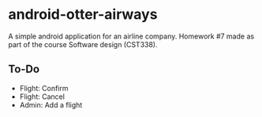# android-otter-airways 

A simple android application for an airline company.
Homework #7 made as part of the course Software design (CST338).

## To-Do

- Flight: Confirm
- Flight: Cancel
- Admin: Add a flight